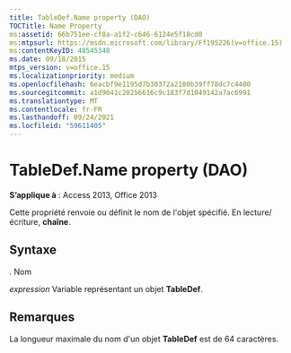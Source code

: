 ```yaml
---
title: TableDef.Name property (DAO)
TOCTitle: Name Property
ms:assetid: 66b751ee-cf8a-a1f2-c646-6124e5f18cd0
ms:mtpsurl: https://msdn.microsoft.com/library/Ff195226(v=office.15)
ms:contentKeyID: 48545348
ms.date: 09/18/2015
mtps_version: v=office.15
ms.localizationpriority: medium
ms.openlocfilehash: 6eacbf9e1195d7b30372a2180b39ff78dc7c4400
ms.sourcegitcommit: a1d9041c20256616c9c183f7d1049142a7ac6991
ms.translationtype: MT
ms.contentlocale: fr-FR
ms.lasthandoff: 09/24/2021
ms.locfileid: "59611405"
---
```

# <a name="tabledefname-property-dao"></a>TableDef.Name property (DAO)


**S’applique à** : Access 2013, Office 2013

Cette propriété renvoie ou définit le nom de l'objet spécifié. En lecture/écriture, **chaîne**.

## <a name="syntax"></a>Syntaxe

*.* Nom

*expression* Variable représentant un objet **TableDef**.

## <a name="remarks"></a>Remarques

La longueur maximale du nom d'un objet **TableDef** est de 64 caractères.

